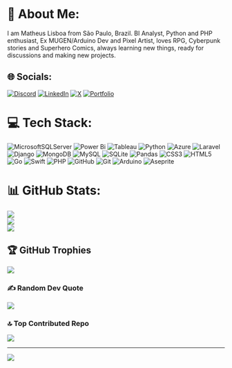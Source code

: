 # 💫 About Me:
I am Matheus Lisboa from São Paulo, Brazil. BI Analyst, Python and PHP enthusiast, Ex MUGEN/Arduino Dev and Pixel Artist, loves RPG, Cyberpunk stories and Superhero Comics, always learning new things, ready for discussions and making new projects.<br>

## 🌐 Socials:
[![Discord](https://img.shields.io/badge/Discord-%237289DA.svg?logo=discord&logoColor=white)](https://discord.gg/473322601528164352) [![LinkedIn](https://img.shields.io/badge/LinkedIn-%230077B5.svg?logo=linkedin&logoColor=white)](https://linkedin.com/in/https://www.linkedin.com/in/matheuslisboadev/) [![X](https://img.shields.io/badge/X-black.svg?logo=X&logoColor=white)](https://x.com/sapphirusz) 
[![Portfolio](https://img.shields.io/badge/Portfolio-5627CC?style=flat&logo=microsoft%20power%20bi&logoColor=black)](https://matheuslisboa.tech/) 

# 💻 Tech Stack:
![MicrosoftSQLServer](https://img.shields.io/badge/Microsoft%20SQL%20Server-CC2927?style=flat&logo=microsoft%20sql%20server&logoColor=white) ![Power Bi](https://img.shields.io/badge/Microsoft%20Power%20BI-EBBA24?style=flat&logo=microsoft%20power%20bi&logoColor=black) ![Tableau](https://img.shields.io/badge/Tableau-294D84?style=flat&logo=microsoft%20power%20bi&logoColor=black) ![Python](https://img.shields.io/badge/python-3670A0?style=flat&logo=python&logoColor=ffdd54) ![Azure](https://img.shields.io/badge/azure-%230072C6.svg?style=flat&logo=microsoftazure&logoColor=white) ![Laravel](https://img.shields.io/badge/laravel-%23FF2D20.svg?style=flat&logo=laravel&logoColor=white) ![Django](https://img.shields.io/badge/django-%23092E20.svg?style=flat&logo=django&logoColor=white) ![MongoDB](https://img.shields.io/badge/MongoDB-%234ea94b.svg?style=flat&logo=mongodb&logoColor=white) ![MySQL](https://img.shields.io/badge/mysql-4479A1.svg?style=flat&logo=mysql&logoColor=white) ![SQLite](https://img.shields.io/badge/sqlite-%2307405e.svg?style=flat&logo=sqlite&logoColor=white) ![Pandas](https://img.shields.io/badge/pandas-%23150458.svg?style=flat&logo=pandas&logoColor=white) ![CSS3](https://img.shields.io/badge/css3-%231572B6.svg?style=flat&logo=css3&logoColor=white) ![HTML5](https://img.shields.io/badge/html5-%23E34F26.svg?style=flat&logo=html5&logoColor=white) ![Go](https://img.shields.io/badge/go-%2300ADD8.svg?style=flat&logo=go&logoColor=white) ![Swift](https://img.shields.io/badge/swift-F54A2A?style=flat&logo=swift&logoColor=white) ![PHP](https://img.shields.io/badge/php-%23777BB4.svg?style=flat&logo=php&logoColor=white) ![GitHub](https://img.shields.io/badge/github-%23121011.svg?style=flat&logo=github&logoColor=white) ![Git](https://img.shields.io/badge/git-%23F05033.svg?style=flat&logo=git&logoColor=white) ![Arduino](https://img.shields.io/badge/-Arduino-00979D?style=flat&logo=Arduino&logoColor=white) ![Aseprite](https://img.shields.io/badge/Aseprite-FFFFFF?style=flat&logo=Aseprite&logoColor=#7D929E) 


# 📊 GitHub Stats:
![](https://github-readme-stats.vercel.app/api?username=matheuslisboadev&theme=dark&hide_border=false&include_all_commits=false&count_private=false)<br/>
![](https://github-readme-streak-stats.herokuapp.com/?user=matheuslisboadev&theme=dark&hide_border=false)<br/>
![](https://github-readme-stats.vercel.app/api/top-langs/?username=matheuslisboadev&theme=dark&hide_border=false&include_all_commits=false&count_private=false&layout=compact)

## 🏆 GitHub Trophies
![](https://github-profile-trophy.vercel.app/?username=matheuslisboadev&theme=dracula&no-frame=true&no-bg=false&margin-w=4)

### ✍️ Random Dev Quote
![](https://quotes-github-readme.vercel.app/api?type=horizontal&theme=tokyonight)

### 🔝 Top Contributed Repo
![](https://github-contributor-stats.vercel.app/api?username=matheuslisboadev&limit=5&theme=dark&combine_all_yearly_contributions=true)

---
[![](https://visitcount.itsvg.in/api?id=matheuslisboadev&icon=10&color=11)](https://visitcount.itsvg.in)

<!-- Proudly created with GPRM ( https://gprm.itsvg.in ) -->
